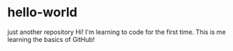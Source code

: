 # hello-world
just another repository 
Hi! I'm learning to code for the first time. This is me learning the basics of GitHub! 
